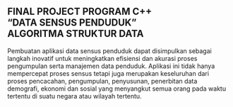 <h2>FINAL PROJECT 
PROGRAM C++ <br> “DATA SENSUS PENDUDUK” <br> 
ALGORITMA STRUKTUR DATA </h2>

<p>Pembuatan aplikasi data sensus penduduk dapat disimpulkan sebagai langkah 
inovatif untuk meningkatkan efisiensi dan akurasi proses pengumpulan serta 
manajemen data penduduk. Aplikasi ini tidak hanya mempercepat proses sensus tetapi 
juga merupakan keseluruhan dari proses pencacahan, pengumpulan, penyusunan, 
penerbitan data demografi, ekonomi dan sosial yang menyangkut semua orang pada 
waktu tertentu di suatu negara atau wilayah tertentu.</p> 
